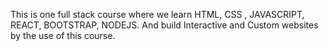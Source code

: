 This is one full stack course where we learn HTML, CSS , JAVASCRIPT,  REACT, BOOTSTRAP, NODEJS.
And build Interactive and Custom websites by the use of this course.
